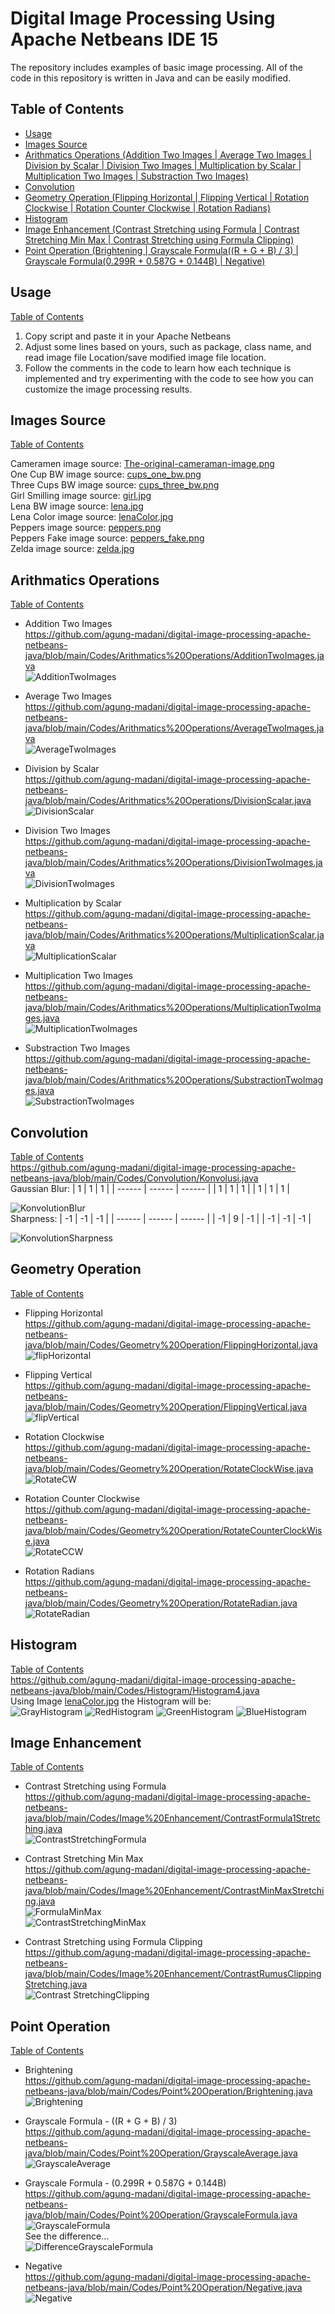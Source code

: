 # Digital Image Processing Using Apache Netbeans IDE 15
 The repository includes examples of basic image processing. All of the code in this repository is written in Java and can be easily modified.

## Table of Contents

- [Usage](#usage)
- [Images Source](#images-source)
- [Arithmatics Operations (Addition Two Images | Average Two Images | Division by Scalar | Division Two Images | Multiplication by Scalar | Multiplication Two Images | Substraction Two Images)](#arithmatics-operations)
- [Convolution](#convolution)
- [Geometry Operation (Flipping Horizontal | Flipping Vertical | Rotation Clockwise | Rotation Counter Clockwise | Rotation Radians)](#geometry-operation)
- [Histogram](#histogram)
- [Image Enhancement (Contrast Stretching using Formula | Contrast Stretching Min Max | Contrast Stretching using Formula Clipping)](#image-enhancement)
- [Point Operation (Brightening | Grayscale Formula((R + G + B) / 3) | Grayscale Formula(0.299R + 0.587G + 0.144B) | Negative)](#point-operation)

## Usage
[Table of Contents](#table-of-contents)

1. Copy script and paste it in your Apache Netbeans
2. Adjust some lines based on yours, such as package, class name, and read image file Location/save modified image file location.
3. Follow the comments in the code to learn how each technique is implemented and try experimenting with the code to see how you can customize the image processing results.

## Images Source
[Table of Contents](#table-of-contents)

Cameramen image source: [The-original-cameraman-image.png](https://github.com/agung-madani/digital-image-processing-apache-netbeans-java/blob/main/imagesrc/The-original-cameraman-image.png) <br>
One Cup BW image source: [cups_one_bw.png](https://github.com/agung-madani/digital-image-processing-apache-netbeans-java/blob/main/imagesrc/cups_one_bw.png) <br>
Three Cups BW image source: [cups_three_bw.png](https://github.com/agung-madani/digital-image-processing-apache-netbeans-java/blob/main/imagesrc/cups_three_bw.png) <br>
Girl Smilling image source: [girl.jpg](https://github.com/agung-madani/digital-image-processing-apache-netbeans-java/blob/main/imagesrc/girl.jpg) <br>
Lena BW image source: [lena.jpg](https://github.com/agung-madani/digital-image-processing-apache-netbeans-java/blob/main/imagesrc/lena.jpg) <br>
Lena Color image source: [lenaColor.jpg](https://github.com/agung-madani/digital-image-processing-apache-netbeans-java/blob/main/imagesrc/lenaColor.jpg) <br>
Peppers image source: [peppers.png](https://github.com/agung-madani/digital-image-processing-apache-netbeans-java/blob/main/imagesrc/peppers.png) <br>
Peppers Fake image source: [peppers_fake.png](https://github.com/agung-madani/digital-image-processing-apache-netbeans-java/blob/main/imagesrc/peppers_fake.png) <br>
Zelda image source: [zelda.jpg](https://github.com/agung-madani/digital-image-processing-apache-netbeans-java/blob/main/imagesrc/zelda.jpg)

## Arithmatics Operations
[Table of Contents](#table-of-contents) <br>
* Addition Two Images<br>
https://github.com/agung-madani/digital-image-processing-apache-netbeans-java/blob/main/Codes/Arithmatics%20Operations/AdditionTwoImages.java <br>
![AdditionTwoImages](https://user-images.githubusercontent.com/121701309/211736238-f82e7483-4912-447e-b1a0-f82ffe7a7512.jpg)

* Average Two Images<br>
https://github.com/agung-madani/digital-image-processing-apache-netbeans-java/blob/main/Codes/Arithmatics%20Operations/AverageTwoImages.java <br>
![AverageTwoImages](https://user-images.githubusercontent.com/121701309/211736356-5cc4688b-7bd5-459b-a458-1bfd36eba885.jpg)

* Division by Scalar<br>
https://github.com/agung-madani/digital-image-processing-apache-netbeans-java/blob/main/Codes/Arithmatics%20Operations/DivisionScalar.java <br>
![DivisionScalar](https://user-images.githubusercontent.com/121701309/211472113-304a3703-ff65-48e6-8147-8689b2df5fd3.jpg)

* Division Two Images<br>
https://github.com/agung-madani/digital-image-processing-apache-netbeans-java/blob/main/Codes/Arithmatics%20Operations/DivisionTwoImages.java <br>
![DivisionTwoImages](https://user-images.githubusercontent.com/121701309/211473212-6cdb7185-b3d6-4cad-ba66-19cbef73701d.jpg)

* Multiplication by Scalar<br>
https://github.com/agung-madani/digital-image-processing-apache-netbeans-java/blob/main/Codes/Arithmatics%20Operations/MultiplicationScalar.java <br>
![MultiplicationScalar](https://user-images.githubusercontent.com/121701309/211736610-2cebb362-5c40-4c8e-bbf9-97985a239705.jpg)

* Multiplication Two Images<br>
https://github.com/agung-madani/digital-image-processing-apache-netbeans-java/blob/main/Codes/Arithmatics%20Operations/MultiplicationTwoImages.java <br>
![MultiplicationTwoImages](https://user-images.githubusercontent.com/121701309/211736730-1af7f8a6-1951-40b6-acf4-7d878c2cdf4e.jpg)

* Substraction Two Images<br>
https://github.com/agung-madani/digital-image-processing-apache-netbeans-java/blob/main/Codes/Arithmatics%20Operations/SubstractionTwoImages.java <br>
![SubstractionTwoImages](https://user-images.githubusercontent.com/121701309/211736821-54b4719e-a5d5-47b7-beeb-16b63358d8bf.jpg)

## Convolution
[Table of Contents](#table-of-contents) <br>
https://github.com/agung-madani/digital-image-processing-apache-netbeans-java/blob/main/Codes/Convolution/Konvolusi.java <br>
Gaussian Blur:
| 1 | 1 | 1 |
| ------ | ------ | ------ |
| 1 | 1 | 1 |
| 1 | 1 | 1 |

![KonvolutionBlur](https://user-images.githubusercontent.com/121701309/211479014-d4c10710-4f21-428c-a451-7a8cf4078ae2.jpg) <br>
Sharpness:
| -1 | -1 | -1 |
| ------ | ------ | ------ |
| -1 | 9 | -1 |
| -1 | -1 | -1 |

![KonvolutionSharpness](https://user-images.githubusercontent.com/121701309/211479204-5ee930c6-c1bd-42f2-8e66-570b88fa2dc0.jpg)

## Geometry Operation
[Table of Contents](#table-of-contents) <br>
* Flipping Horizontal<br>
https://github.com/agung-madani/digital-image-processing-apache-netbeans-java/blob/main/Codes/Geometry%20Operation/FlippingHorizontal.java <br>
![flipHorizontal](https://user-images.githubusercontent.com/121701309/211243417-dcf8bc0f-a109-4c32-8253-db6944e08317.jpg)

* Flipping Vertical<br>
https://github.com/agung-madani/digital-image-processing-apache-netbeans-java/blob/main/Codes/Geometry%20Operation/FlippingVertical.java <br>
![flipVertical](https://user-images.githubusercontent.com/121701309/211243554-2e421e9c-b0f2-4fd4-83d9-5d5da01de181.jpg)

* Rotation Clockwise<br>
https://github.com/agung-madani/digital-image-processing-apache-netbeans-java/blob/main/Codes/Geometry%20Operation/RotateClockWise.java <br>
![RotateCW](https://user-images.githubusercontent.com/121701309/211737258-87408e25-f8c2-423c-91b2-525e370f3946.jpg)

* Rotation Counter Clockwise<br>
https://github.com/agung-madani/digital-image-processing-apache-netbeans-java/blob/main/Codes/Geometry%20Operation/RotateCounterClockWise.java <br>
![RotateCCW](https://user-images.githubusercontent.com/121701309/211737337-f2cd87a1-acba-4f97-bcaa-a335d0b66194.jpg)

* Rotation Radians<br>
https://github.com/agung-madani/digital-image-processing-apache-netbeans-java/blob/main/Codes/Geometry%20Operation/RotateRadian.java <br>
![RotateRadian](https://user-images.githubusercontent.com/121701309/211737604-b3d4bb35-78b5-4b49-bf4d-506a1a402d14.jpg)

## Histogram
[Table of Contents](#table-of-contents) <br>
https://github.com/agung-madani/digital-image-processing-apache-netbeans-java/blob/main/Codes/Histogram/Histogram4.java <br>
Using Image [lenaColor.jpg](https://github.com/agung-madani/digital-image-processing-apache-netbeans-java/blob/main/imagesrc/lenaColor.jpg) the Histogram will be:<br>
![GrayHistogram](https://user-images.githubusercontent.com/121701309/211474893-273c49ec-092f-4714-b2f5-40592a5c5a72.jpg)
![RedHistogram](https://user-images.githubusercontent.com/121701309/211474905-0c1b053a-e7c5-4a24-ac63-3cc08c6991b3.jpg)
![GreenHistogram](https://user-images.githubusercontent.com/121701309/211474911-ef11ae74-b560-4a06-aa6b-4b410371d46f.jpg)
![BlueHistogram](https://user-images.githubusercontent.com/121701309/211474913-5bfcbda3-76e3-4113-b4f6-6c6a255880d1.jpg)

## Image Enhancement
[Table of Contents](#table-of-contents) <br>
* Contrast Stretching using Formula<br>
https://github.com/agung-madani/digital-image-processing-apache-netbeans-java/blob/main/Codes/Image%20Enhancement/ContrastFormula1Stretching.java <br>
![ContrastStretchingFormula](https://user-images.githubusercontent.com/121701309/211243279-1e8df21c-5262-46c0-83df-6e120670f3ad.jpg)

* Contrast Stretching Min Max<br>
https://github.com/agung-madani/digital-image-processing-apache-netbeans-java/blob/main/Codes/Image%20Enhancement/ContrastMinMaxStretching.java <br>
![FormulaMinMax](https://user-images.githubusercontent.com/121701309/211243374-94aa4095-15ea-49a8-b434-282cd8a4d078.jpg) <br>
![ContrastStretchingMinMax](https://user-images.githubusercontent.com/121701309/211243385-6527863f-62e5-4969-af8e-5744a5fc4221.jpg)

* Contrast Stretching using Formula Clipping<br>
https://github.com/agung-madani/digital-image-processing-apache-netbeans-java/blob/main/Codes/Image%20Enhancement/ContrastRumusClippingStretching.java <br>
![Contrast StretchingClipping](https://user-images.githubusercontent.com/121701309/211243400-4a93acac-d23e-4cf0-b688-526cefc7d0a3.jpg)

## Point Operation
[Table of Contents](#table-of-contents) <br>
* Brightening<br>
https://github.com/agung-madani/digital-image-processing-apache-netbeans-java/blob/main/Codes/Point%20Operation/Brightening.java <br>
![Brightening](https://user-images.githubusercontent.com/121701309/211243253-a76c58d6-9422-41fd-8b5a-17e659c598ee.jpg)

* Grayscale Formula - ((R + G + B) / 3)<br>
https://github.com/agung-madani/digital-image-processing-apache-netbeans-java/blob/main/Codes/Point%20Operation/GrayscaleAverage.java <br>
![GrayscaleAverage](https://user-images.githubusercontent.com/121701309/211482516-9c45f6ff-44cb-4518-bb73-30c10d3a9599.jpg)

* Grayscale Formula - (0.299R + 0.587G + 0.144B)<br>
https://github.com/agung-madani/digital-image-processing-apache-netbeans-java/blob/main/Codes/Point%20Operation/GrayscaleFormula.java <br>
![GrayscaleFormula](https://user-images.githubusercontent.com/121701309/211482484-228bc7d3-3e44-4545-b9c8-6d3af75759d8.jpg) <br>
See the difference...<br>
![DifferenceGrayscaleFormula](https://user-images.githubusercontent.com/121701309/211483010-5bcd6834-3088-4fa1-8f6e-fe3020e3f546.jpg)

* Negative<br>
https://github.com/agung-madani/digital-image-processing-apache-netbeans-java/blob/main/Codes/Point%20Operation/Negative.java <br>
![Negative](https://user-images.githubusercontent.com/121701309/211483777-bd08db24-bf99-4f62-9148-4a1041e9fcbd.jpg)







